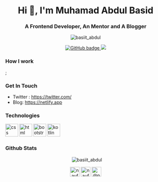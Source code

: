 <h1 align="center">Hi 👋, I'm Muhamad Abdul Basid</h1>
<h3 align="center">A Frontend Developer, An Mentor and A Blogger</h3>

<p align="center"> <img src="https://komarev.com/ghpvc/?username=abdulbasid10053" alt="basiit_abdul" /> </p>

<p align="center">
  <a href="https://github.com/abdulbasid10053?tab=followers">
    <img src="https://img.shields.io/github/followers/abdulbasid10053?label=Followers&logo=GitHub&style=for-the-badge" alt="GitHub badge" />
  </a>
  <a href="http://twitter.com/">
    <img src="https://img.shields.io/twitter/follow/f2aldi?label=Twitter&logo=twitter&style=for-the-badge" />
  </a>
</p>

### How I work
 ;


### Get In Touch
- Twitter : https://twitter.com/
- Blog: https://netlify.app
### Technologies
<p>
    <img src="https://www.vectorlogo.zone/logos/netlifyapp_watercss/netlifyapp_watercss-official.svg" alt="css" width="40" height="40"/>
    <img src="https://www.vectorlogo.zone/logos/w3_html5/w3_html5-icon.svg" alt="html" width="40" height="40"/>
    <img src="https://www.vectorlogo.zone/logos/getbootstrap/getbootstrap-icon.svg" alt="bootstrap" width="40" height="40"/>
    <img src="https://www.vectorlogo.zone/logos/kotlinlang/kotlinlang-icon.svg" alt="kotlin" width="40" height="40"/>     
</p>


### Github Stats

<p align="center">&nbsp;
    <img align="center" src="https://github-readme-stats.vercel.app/api?username=abdulbasid10053&show_icons=true" alt="basiit_abdul" />
</p>

<p align="center">
    <a href="https://linkedin.com/in/naufaldirafif" target="blank"><img align="center" src="https://cdn.jsdelivr.net/npm/simple-icons@3.0.1/icons/linkedin.svg" alt="naufaldi" height="30" width="30" /></a>
    <a href="https://twitter.com/f2aldi" target="blank"><img align="center" src="https://cdn.jsdelivr.net/npm/simple-icons@3.0.1/icons/twitter.svg" alt="naufaldi" height="30" width="30" /></a>
    <a href="https://medium.com/@naufaldi" target="blank"><img align="center" src="https://cdn.jsdelivr.net/npm/simple-icons@3.0.1/icons/medium.svg" alt="@pbteja1998" height="30" width="30" /></a>    
</p>
